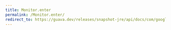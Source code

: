 ```yaml
---
title: Monitor.enter
permalink: /Monitor.enter/
redirect_to: https://guava.dev/releases/snapshot-jre/api/docs/com/google/common/util/concurrent/Monitor.html#enter--
---
```

